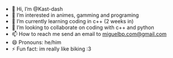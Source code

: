 - 👋 Hi, I’m @Kast-dash
- 👀 I’m interested in animes, gamming and programing 
- 🌱 I’m currently learning coding in c++ (2 weeks in)
- 💞️ I’m looking to collaborate on coding with c++ and python
- 📫 How to reach me send an email to miguelbp.com@gmail.com
- 😄 Pronouns: he/him
- ⚡ Fun fact: im really like biking :3

<!---
Kast-dash/Kast-dash is a ✨ special ✨ repository because its `README.md` (this file) appears on your GitHub profile.
You can click the Preview link to take a look at your changes.
--->
